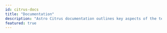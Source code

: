 ```yaml
---
id: citrus-docs
title: "Documentation"
description: "Astro Citrus documentation outlines key aspects of the template, describing its core functionality for blog management and project documentation setup"
featured: true
---
```

